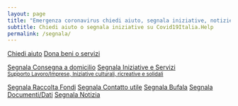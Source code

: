 ```yaml
---
layout: page
title: "Emergenza coronavirus chiedi aiuto, segnala iniziative, notizie, dati"
subtitle: Chiedi aiuto o segnala iniziative su Covid19Italia.Help
permalink: /segnala/
---
```


<div class="col-md-offset-3 col-md-6">
  <a class="btn btn-success btn-lg btn-block btn-form" href="/segnala/chiedi-aiuto">Chiedi aiuto</a>
  <a class="btn btn-success btn-lg btn-block btn-form" href="/segnala/dona-beni-servizi">Dona beni o servizi</a>

  <br>
  
  <a class="btn btn-default btn-lg btn-block btn-form " href="/segnala/consegna-domicilio">Segnala Consegna a domicilio</a>
  <a class="btn btn-default btn-lg btn-block btn-form" href="/segnala/iniziative-servizi">
    Segnala Iniziative e Servizi<br>
    <small>Supporto Lavoro/Imprese, Iniziative culturali, ricreative e solidali</small>
  </a>

  <a class="btn btn-default btn-lg btn-block btn-form " href="/segnala/raccolta-fondi">Segnala Raccolta Fondi</a>
  <a class="btn btn-default btn-lg btn-block btn-form" href="/segnala/contatto-utile">Segnala Contatto utile</a>
  <a class="btn btn-default btn-lg btn-block btn-form" href="/segnala/bufala">Segnala Bufala</a>
  <a class="btn btn-default btn-lg btn-block btn-form" href="/segnala/documenti-dati">Segnala Documenti/Dati</a>
  <a class="btn btn-default btn-lg btn-block btn-form" href="/segnala/notizia">Segnala Notizia</a>
</div>

